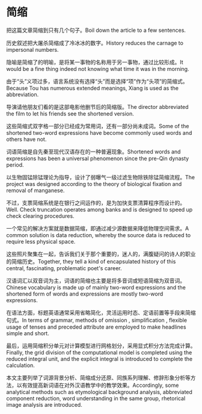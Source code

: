 # 简缩

<p><span class="chinese">把这篇文章简缩到只有几个句子。</span><span class="english">Boil down the article to a few sentences.</span></p>

<p><span class="chinese">历史叙述把大屠杀简缩成了冷冰冰的数字。</span><span class="english">History reduces the carnage to impersonal numbers.</span></p>

<p><span class="chinese">隐喻是简缩了的明喻，是将某一事物的名称用于另一事物，通过比较形成。</span><span class="english">It would be a fine thing indeed not knowing what time it was in the morning.</span></p>

<p><span class="chinese">由于“头”义项过多，语言系统没有选择“头”而是选择“项”作为“头项”的简缩式。</span><span class="english">Because Tou has numerous extended meanings, Xiang is used as the abbreviation.</span></p>

<p><span class="chinese">导演请他朋友们看的是这部电影他删节后的简缩版。</span><span class="english">The director abbreviated the film to let his friends see the shortened version.</span></p>

<p><span class="chinese">这些简缩式双字格一部分已经成为常用词，还有一部分尚未成词。</span><span class="english">Some of the shortened two-word expressions have become commonly used words and others have not.</span></p>

<p><span class="chinese">词语简缩是自先秦至现代汉语存在的一种普遍现象。</span><span class="english">Shortened words and expressions has been a universal phenomenon since the pre-Qin dynasty period.</span></p>

<p><span class="chinese">以生物固锰除锰理论为指导，设计了弱曝气一级过滤生物除铁除锰简缩流程。</span><span class="english">The project was designed according to the theory of biological fixation and removal of manganese.</span></p>

<p><span class="chinese">不过，支票简缩系统是在银行之间运作的，是为加快支票清算程序而设计的。</span><span class="english">Well. Check truncation operates among banks and is designed to speed up check clearing procedures.</span></p>

<p><span class="chinese">一个常见的解决方案就是数据简缩，即通过减少源数据来降低物理空间需求。</span><span class="english">A common solution is data reduction, whereby the source data is reduced to require less physical space.</span></p>

<p><span class="chinese">这些照片聚集在一起，告诉我们关于那个重要的，迷人的，满腹疑问的诗人的职业的简缩历史。</span><span class="english">Together, they tell a kind of encapsulated history of this central, fascinating, problematic poet's career.</span></p>

<p><span class="chinese">汉语词汇以双音词为主，词语的简缩也主要是将多音词或短语简缩为双音词。</span><span class="english">Chinese vocabulary is made up of mainly two-word expressions and the shortened form of words and expressions are mostly two-word expressions.</span></p>

<p><span class="chinese">在语法方面，标题英语通常采用省略简化，灵活运用时态、定语前置等手段来简缩句式。</span><span class="english">In terms of grammar, methods of omission , simplification , flexible usage of tenses and preceded attribute are employed to make headlines simple and short.</span></p>

<p><span class="chinese">最后，运用简缩积分单元对计算模型进行网格划分，采用显式积分方法完成计算。</span><span class="english">Finally, the grid division of the computational model is completed using the reduced integral unit, and the explicit integral is introduced to complete the calculation.</span></p>

<p><span class="chinese">本文主要列举了词源背景分析、简缩成分还原、同族系列理解、修辞形象分析等方法，以有效提高新词语在对外汉语教学中的教学效果。</span><span class="english">Accordingly, some analytical methods such as etymological background analysis, abbreviated component reduction, word understanding in the same group, rhetorical image analysis are introduced.</span></p>

